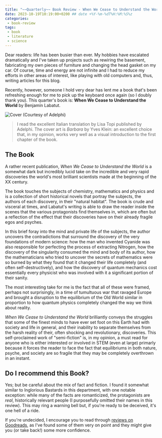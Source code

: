 ```yaml
---
title: "~~Quarterly~~ Book Review - When We Cease to Understand the World"
date: 2023-10-19T10:19:00+0200 ## date +%Y-%m-%dT%H:%M:%S%z
categories:
 - book-review
tags:
 - book
 - literature
 - science
---
```


Dear readers: life has been busier than ever. My hobbies have escalated dramatically and I've taken up projects such as rewiring the basement, fabricating my own pieces of furniture and changing the head gasket on my car. Of course, time and energy are not infinite and I had to reduce my efforts in other areas of interest, like playing with old computers and, thus, writing articles for this blog.

<!-- The truth is that I had reached somewhat of a dead end. While I've taken up as many computers and projects as I could, I never felt satisfied with the result. Collecting weird and rare machines is incredibly stressful, as spares are almost non-existent or horribly expensive, and I can't take the pressure anymore (or rather, I see no reason to). I am planning to hold on to most of what I have, in the hope of being able one day to either open a museum or donate everything to someone I trust my stuff with. In the meantime, I have a lot of fun in sourcing components for my less weird machines and rebuilding them with outlandish specs! -->

Recently, however, someone I hold very dear has lent me a book that's been refreshing enough for me to pick up the keyboard once again (so I doubly thank you). This quarter's book is: **When We Cease to Understand the World** by Benjamín Labatut.

![Cover (Courtesy of Adelphi)](https://www.adelphi.it/spool/cover__id9571_w240_t1611570934.jpg)

> I read the excellent Italian translation by Lisa Topi published by Adelphi. The cover art is *Barbara* by Yves Klein: an excellent choice that, in my opinion, works very well as a visual introduction to the first chapter of the book.

## The Book

A rather recent publication, *When We Cease to Understand the World* is a somewhat dark but incredibly lucid take on the incredible and very rapid discoveries the world's most brilliant scientists made at the beginning of the XX century.

The book touches the subjects of chemistry, mathematics and physics and is a collection of short historical novels that portray the subjects, the authors of each discovery, in their "natural habitat". The book is crude and visceral at times, and Labatut's writing is able to draw the reader inside the scenes that the various protagonists find themselves in, which are often but a reflection of the effect that their discoveries have on their already fragile egos and psyches.

In this brief foray into the mind and private life of the subjects, the author uncovers the contradictions that surround the discovery of the very foundations of modern science: how the man who invented Cyanide was also responsible for perfecting the process of extracting Nitrogen, how the discovery of the singularity consumed the mind and body of its author, how the mathematicians who tried to uncover the secrets of mathematics were so burned by what they found that it changed their life completely (and often self-destructively), and how the discovery of quantum mechanics cost essentially every physicist who was involved with it a significant portion of their sanity.

The most interesting take for me is the fact that all of these were framed, perhaps not surprisingly, in a time of tumultuous war that ravaged Europe and brought a disruption to the equilibrium of the Old World similar in proportion to how quantum physics completely changed the way we think about reality.

*When We Cease to Understand the World* brilliantly conveys the struggles that some of the finest minds to have ever set foot on this Earth had with society and life in general, and their inability to separate themselves from the harsh reality of their, often shocking and revolutionary, discoveries. This self-proclaimed work of "semi-fiction" is, in my opinion, a must read for anyone who is either interested or involved in STEM (even at large) primarly because it forces the reader to face the fact that equilibriums in both nature, psyche, and society are so fragile that they may be completely overthrown in an instant.

## Do I recommend this Book?

Yes; but be careful about the mix of fact and fiction. I found it somewhat similar to Inglorious Bastards in this department, with one notable exception: while many of the facts are romanticized, the protagonists are *real*, historically relevant people (I purposefully omitted their names in this review). This may ring a warning bell but, if you're ready to be deceived, it's one hell of a ride.

If you're undecided, I encourage you to read through [reviews on Goodreads](https://www.goodreads.com/book/show/56971803-quando-abbiamo-smesso-di-capire-il-mondo), as I've found some of them very on point and they might give you (or take back!) some more confidence.
